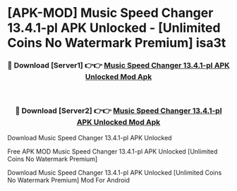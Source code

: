 # [APK-MOD] Music Speed Changer 13.4.1-pl APK Unlocked - [Unlimited Coins No Watermark Premium] isa3t



<div align="center">
<h3>🔴 Download [Server1] 👉👉 <a href="https://momento.my/?title=Music_Speed_Changer_13.4.1-pl_APK_Unlocked">Music Speed Changer 13.4.1-pl APK Unlocked Mod Apk</a></h3><br>

<h3>🔴 Download [Server2] 👉👉 <a href="https://momento.my/?title=Music_Speed_Changer_13.4.1-pl_APK_Unlocked">Music Speed Changer 13.4.1-pl APK Unlocked Mod Apk</a></h3>
</div>



Download Music Speed Changer 13.4.1-pl APK Unlocked 

Free APK MOD Music Speed Changer 13.4.1-pl APK Unlocked [Unlimited Coins No Watermark Premium]

Download Music Speed Changer 13.4.1-pl APK Unlocked [Unlimited Coins No Watermark Premium] Mod For Android
